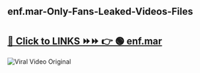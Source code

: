 
 ## enf.mar-Only-Fans-Leaked-Videos-Files

# <h2><a href="https://mediaupload.pro?enf.mar">🔗 Click to LINKS ⏩⏩ 👉 🟢 enf.mar </a></h2>

<a href="https://mediaupload.pro?enf.mar" rel="nofollow" data-target="animated-image.originalLink"><img src="https://i.ibb.co.com/xMMVF88/686577567.gif" alt="Viral Video Original" style="max-width: 100%; display: inline-block;" data-target="animated-image.originalImage"></a>